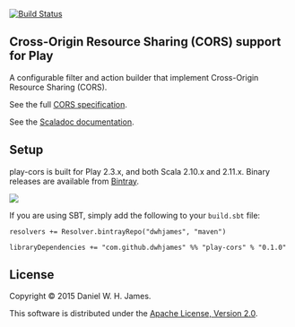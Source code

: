 [![Build Status](https://travis-ci.org/dwhjames/play-cors.svg?branch=master)](https://travis-ci.org/dwhjames/play-cors)

## Cross-Origin Resource Sharing (CORS) support for Play

A configurable filter and action builder that implement Cross-Origin Resource Sharing (CORS).

See the full [CORS specification](http://www.w3.org/TR/cors/).

See the [Scaladoc documentation](https://dwhjames.github.io/play-cors/index.html).

## Setup

play-cors is built for Play 2.3.x, and both Scala 2.10.x and 2.11.x. Binary releases are available from [Bintray]('https://bintray.com/dwhjames/maven/play-cors/view?source=watch').

<a href='https://bintray.com/dwhjames/maven/play-cors/view?source=watch' alt='Get automatic notifications about new "play-cors" versions'><img src='https://www.bintray.com/docs/images/bintray_badge_color.png'></a>

If you are using SBT, simply add the following to your `build.sbt` file:

```
resolvers += Resolver.bintrayRepo("dwhjames", "maven")

libraryDependencies += "com.github.dwhjames" %% "play-cors" % "0.1.0"
```

## License

Copyright © 2015 Daniel W. H. James.

This software is distributed under the [Apache License, Version 2.0](LICENSE).
